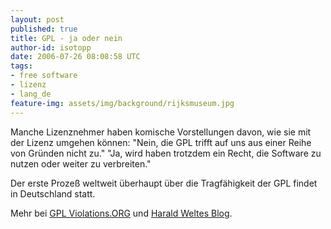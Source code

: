 ```yaml
---
layout: post
published: true
title: GPL - ja oder nein
author-id: isotopp
date: 2006-07-26 08:08:58 UTC
tags:
- free software
- lizenz
- lang_de
feature-img: assets/img/background/rijksmuseum.jpg
---
```

Manche Lizenznehmer haben komische Vorstellungen davon, wie sie mit der Lizenz umgehen können: "Nein, die GPL trifft auf uns aus einer Reihe von Gründen nicht zu." "Ja, wird haben trotzdem ein Recht, die Software zu nutzen oder weiter zu verbreiten."

Der erste Prozeß weltweit überhaupt über die Tragfähigkeit der GPL findet in Deutschland statt.

Mehr bei <a href="http://www.gpl-violations.org">GPL Violations.ORG</a> und <a href="http://gnumonks.org/~laforge/weblog/2006/07/25/#20060725-court_hearing">Harald Weltes Blog</a>.
